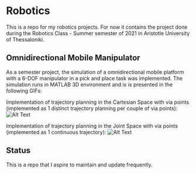 # Robotics

This is a repo for my robotics projects. For now it contains the project done during the Robotics Class - Summer semester of 2021 in Aristotle University of Thessaloniki.

## Omnidirectional Mobile Manipulator
As a semester project, the simulation of a omnidirectional mobile platform with a 6-DOF manipulator in a pick and place task was implemented. The simulation runs in MATLAB 3D environment and is is presented in the following GIFs:

Implementation of trajectory planning in the Cartesian Space with via points (implemented as 1 distinct trajectory planning per couple of via points):
![Alt Text](https://github.com/dimikave/Robotics/blob/main/Omnidirectional-Mobile-Manipulator/PickAndPlace2.gif)



Implementation of trajectory planning in the Joint Space with via points (implemented as 1 continuous trajectory):
![Alt Text](https://github.com/dimikave/Robotics/blob/main/Omnidirectional-Mobile-Manipulator/PickAndPlace.gif)


## Status
This is a repo that I aspire to maintain and update frequently.
